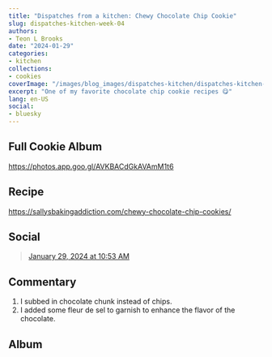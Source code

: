 ```yaml
---
title: "Dispatches from a kitchen: Chewy Chocolate Chip Cookie"
slug: dispatches-kitchen-week-04
authors:
- Teon L Brooks
date: "2024-01-29"
categories:
- kitchen
collections:
- cookies
coverImage: "/images/blog_images/dispatches-kitchen/dispatches-kitchen-week-04.jpg"
excerpt: "One of my favorite chocolate chip cookie recipes 😋"
lang: en-US
social:
- bluesky
---
```

<script>
  import Callout from '$lib/components/Callout.svelte';
  import Album from '$lib/components/Album.svelte';
</script>

<Callout>
<h2>Full Cookie Album</h2>

<https://photos.app.goo.gl/AVKBACdGkAVAmM1t6>
</Callout>

## Recipe

<https://sallysbakingaddiction.com/chewy-chocolate-chip-cookies/>

## Social

<blockquote class="bluesky-embed" data-bluesky-uri="at://did:plc:yl7wcldipsfnjdww2jg5mnrv/app.bsky.feed.post/3kk4ymvjb7m23" data-bluesky-cid="bafyreieqhyoz74sjxndqz3apw2eml3l4mqvlhwjoqzmh3ybtdq54oi7h5a"><a href="https://bsky.app/profile/did:plc:yl7wcldipsfnjdww2jg5mnrv/post/3kk4ymvjb7m23?ref_src=embed">January 29, 2024 at 10:53 AM</a></blockquote>

## Commentary

1. I subbed in chocolate chunk instead of chips.
2. I added some fleur de sel to garnish to enhance the flavor of the chocolate.

## Album

<Album
    albumHref="https://photos.app.goo.gl/AVKBACdGkAVAmM1t6"
    imageHref="/images/blog_images/dispatches-kitchen/dispatches-kitchen-week-04.jpg"
    alt="Chewy Chocolate Chip Cookies"
    caption="👨🏾‍🍳 Dispatches from the kitchen: 52 Week Cookie Challenge 🍪"
/>
